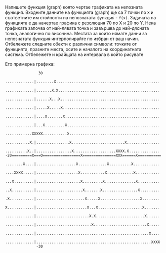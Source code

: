 Напишете функция (graph) която чертае графиката на непозната функция. Входните данните на функцията (graph) ще са 7 точки по ```X``` и съответните им стойности на непознатата функция - ```f(x)```. Задачата на функцията е да начертае графика с резолюция 70 по X и 20 по Y. Нека графиката започва от най-лявата точка и завършва до най-дясната точка, аналогично по височина. Местата за които нямате данни за непознатата функция интерполирайте по избран от ваш начин.
Отбележете следните обекти с различни символи: точките от функцията, празните места, осите и началото на координатната система. Отбележете и крайщата на интервала в който рисувате

Ето примерна графика:

```
               30
   .............|........X...............................................
   .............|.......X.X..............................................
   .............|......X...X.............................................
   .............|.....X.....X............................................
   .............|....X.......X...........................................
   .............|...X.........X..........................................
   ............XXXXX...........X.........................................
   ...........X.|...............X........................X...............
   ..........X..|................X...................XXXX.X..............
-20=========X===О=================X===============XXX======X=============100
   ........X....|..................X.............X..........X............
   ....XXXX.....|...................X...........X............X...........
   ...X.........|....................X.........X..............X..........
   ..X..........|.....................X.......X................X.........
   .X...........|......................X.....X..................X........
   X............|.......................X...X....................X.......
   .............|........................X.X......................X......
   .............|.........................X........................X.....
   .............|...................................................X....
   .............|....................................................XXXX
              -30
```